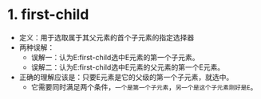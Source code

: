# 1. first-child
* 定义：用于选取属于其父元素的首个子元素的指定选择器
* 两种误解：
  * 误解一：认为E:first-child选中E元素的第一个子元素。
  * 误解二：认为E:first-child选中E元素的父元素的第一个E元素。
* 正确的理解应该是：只要E元素是它的父级的第一个子元素，就选中。
  * 它需要同时满足两个条件，```一个是第一个子元素```，```另一个是这个子元素刚好是E```。